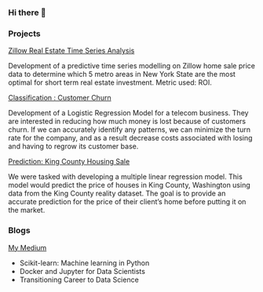 ### Hi there 👋

### Projects 

[Zillow Real Estate Time Series Analysis](https://github.com/MellissaValle/Zillow_Real_Estate_Time_Series_analysis)

Development of a predictive time series modelling on Zillow home sale price data to determine which 5 metro areas in New York State are the most optimal for short term real estate investment. Metric used: ROI.

[Classification : Customer Churn](https://github.com/DaveMcKinley/CustomerChurn)

Development of a Logistic Regression Model for a telecom business. They are interested in reducing how much money is lost because of customers churn. If we can accurately identify any patterns, we can minimize the turn rate for the company, and as a result decrease costs associated with losing and having to regrow its customer base.

[Prediction: King County Housing Sale](https://github.com/MellissaValle/KingCountyHousingSaleModel)

We were tasked with developing a multiple linear regression model. This model would predict the price of houses in King County, Washington using data from the King County reality dataset. The goal is to provide an accurate prediction for the price of their client’s home before putting it on the market. 


### Blogs
[My Medium](https://medium.com/@vallemellissa)

- Scikit-learn: Machine learning in Python
- Docker and Jupyter for Data Scientists
- Transitioning Career to Data Science

<!--
**MellissaValle/MellissaValle** is a ✨ _special_ ✨ repository because its `README.md` (this file) appears on your GitHub profile.

Here are some ideas to get you started:

- 🔭 I’m currently working on ...
- 🌱 I’m currently learning ...
- 👯 I’m looking to collaborate on ...
- 🤔 I’m looking for help with ...
- 💬 Ask me about ...
- 📫 How to reach me: ...
- 😄 Pronouns: ...
- ⚡ Fun fact: ...
-->

